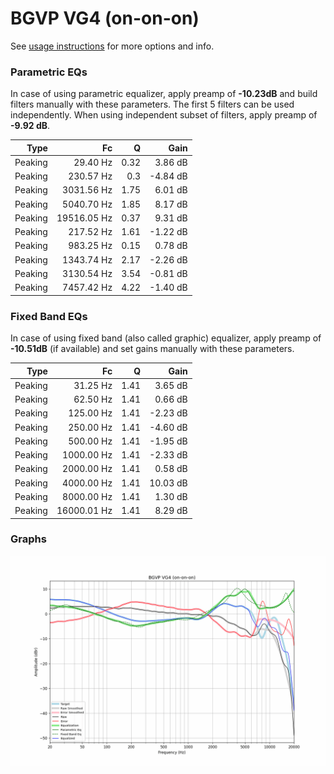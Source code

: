 # BGVP VG4 (on-on-on)
See [usage instructions](https://github.com/jaakkopasanen/AutoEq#usage) for more options and info.

### Parametric EQs
In case of using parametric equalizer, apply preamp of **-10.23dB** and build filters manually
with these parameters. The first 5 filters can be used independently.
When using independent subset of filters, apply preamp of **-9.92 dB**.

| Type    | Fc          |    Q | Gain     |
|--------:|------------:|-----:|---------:|
| Peaking | 29.40 Hz    | 0.32 | 3.86 dB  |
| Peaking | 230.57 Hz   | 0.3  | -4.84 dB |
| Peaking | 3031.56 Hz  | 1.75 | 6.01 dB  |
| Peaking | 5040.70 Hz  | 1.85 | 8.17 dB  |
| Peaking | 19516.05 Hz | 0.37 | 9.31 dB  |
| Peaking | 217.52 Hz   | 1.61 | -1.22 dB |
| Peaking | 983.25 Hz   | 0.15 | 0.78 dB  |
| Peaking | 1343.74 Hz  | 2.17 | -2.26 dB |
| Peaking | 3130.54 Hz  | 3.54 | -0.81 dB |
| Peaking | 7457.42 Hz  | 4.22 | -1.40 dB |

### Fixed Band EQs
In case of using fixed band (also called graphic) equalizer, apply preamp of **-10.51dB**
(if available) and set gains manually with these parameters.

| Type    | Fc          |    Q | Gain     |
|--------:|------------:|-----:|---------:|
| Peaking | 31.25 Hz    | 1.41 | 3.65 dB  |
| Peaking | 62.50 Hz    | 1.41 | 0.66 dB  |
| Peaking | 125.00 Hz   | 1.41 | -2.23 dB |
| Peaking | 250.00 Hz   | 1.41 | -4.60 dB |
| Peaking | 500.00 Hz   | 1.41 | -1.95 dB |
| Peaking | 1000.00 Hz  | 1.41 | -2.33 dB |
| Peaking | 2000.00 Hz  | 1.41 | 0.58 dB  |
| Peaking | 4000.00 Hz  | 1.41 | 10.03 dB |
| Peaking | 8000.00 Hz  | 1.41 | 1.30 dB  |
| Peaking | 16000.01 Hz | 1.41 | 8.29 dB  |

### Graphs
![](./BGVP%20VG4%20(on-on-on).png)